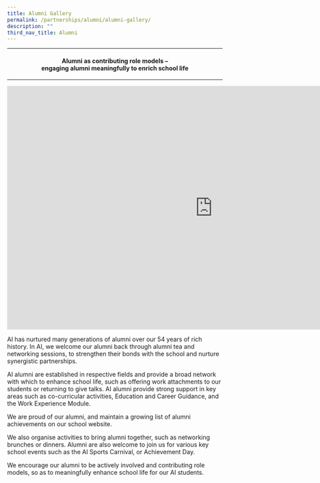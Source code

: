 ```yaml
---
title: Alumni Gallery
permalink: /partnerships/alumni/alumni-gallery/
description: ""
third_nav_title: Alumni
---
```

<hr>
<h4 style="text-align: center;">Alumni as contributing role models –<br>engaging alumni meaningfully to enrich school life</h4>
<hr>
<iframe src="https://docs.google.com/presentation/d/e/2PACX-1vQDjEcesnns_wyNIOB2GAHXE2ZbJNV-t2PghR1bUujYxxobmetfz4edHiqEEkyZ-i_GkqLmE1yT4Qtg/embed?start=false&amp;loop=false&amp;delayms=5000" frameborder="0" width="960" height="569" allowfullscreen="true"></iframe>
<p>AI has nurtured many generations of alumni over our 54 years of rich history. In AI, we welcome our alumni back through alumni tea and networking sessions, to strengthen their bonds with the school and nurture synergistic partnerships.</p>
<p>AI alumni are established in respective fields and provide a broad network with which to enhance school life, such as offering work attachments to our students or returning to give talks. AI alumni provide strong support in key areas such as co-curricular activities, Education and Career Guidance, and the Work Experience Module.</p>
<p>We are proud of our alumni, and maintain a growing list of alumni achievements on our school website.</p>
<p>We also organise activities to bring alumni together, such as networking brunches or dinners. Alumni are also welcome to join us for various key school events such as the AI Sports Carnival, or Achievement Day.</p>
<p>We encourage our alumni to be actively involved and contributing role models, so as to meaningfully enhance school life for our AI students.</p>